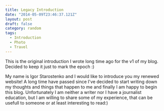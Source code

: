 ```yaml
---
title: Legacy Introduction
date: "2014-05-09T23:46:37.121Z"
layout: post
draft: false
category: random
tags:
  - Introduction
  - Photo
  - Travel
---
```


This is the original introduction I wrote long time ago for the v1 of my blog. Decided to keep it just to mark the epoch :)

My name is Igor Starostenko and I would like to introduce you my renewed website! A long time have passed since I've decided to start writing down my thoughts and things that happen to me and finally I am happy to begin this blog. Unfortunately I am neither a writer nor I have a journalist education, but I am willing to share some of my experience, that can be usefull to someone or at least interesting to read:)

